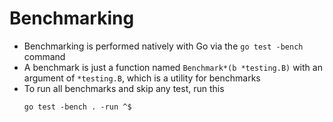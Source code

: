 # Benchmarking

- Benchmarking is performed natively with Go via the `go test -bench` command
- A benchmark is just a function named `Benchmark*(b *testing.B)` with an argument of `*testing.B`, which is a utility for benchmarks
- To run all benchmarks and skip any test, run this
  ```
  go test -bench . -run ^$
  ```

